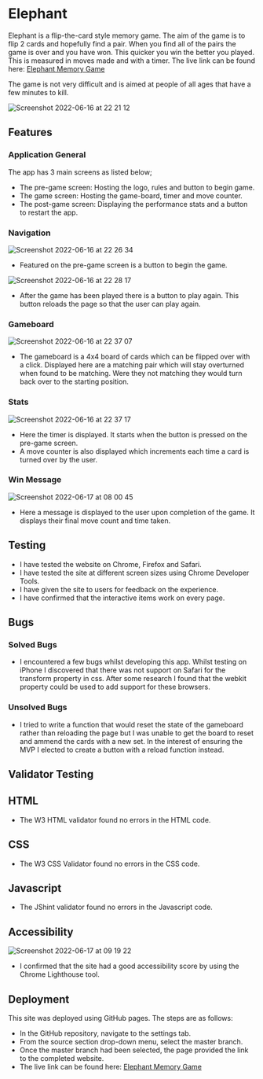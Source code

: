 # Elephant

Elephant is a flip-the-card style memory game. The aim of the game is to flip 2 cards and hopefully find a pair. When you find all of the pairs the game is over and you have won. This quicker you win the better you played. This is measured in moves made and with a timer. The live link can be found here: [Elephant Memory Game](https://martin-mcinerney.github.io/msp-2/)

The game is not very difficult and is aimed at people of all ages that have a few minutes to kill.

![Screenshot 2022-06-16 at 22 21 12](https://user-images.githubusercontent.com/98256205/174167483-edb413b4-3012-4853-835d-bbe8ceff3e00.png)

## Features

### Application General

The app has 3 main screens as listed below;

- The pre-game screen: Hosting the logo, rules and button to begin game.
- The game screen: Hosting the game-board, timer and move counter.
- The post-game screen: Displaying the performance stats and a button to restart the app.

### Navigation

![Screenshot 2022-06-16 at 22 26 34](https://user-images.githubusercontent.com/98256205/174168768-522ed7e4-992b-4067-8ec0-ad8438fad185.png)
- Featured on the pre-game screen is a button to begin the game.

![Screenshot 2022-06-16 at 22 28 17](https://user-images.githubusercontent.com/98256205/174169030-829b30fa-159e-46fa-ab0d-7ab2062c7f29.png)
- After the game has been played there is a button to play again. This button reloads the page so that the user can play again.

### Gameboard
![Screenshot 2022-06-16 at 22 37 07](https://user-images.githubusercontent.com/98256205/174170108-505a268a-d3ed-4a4c-81e3-9969cd2f444d.png)
- The gameboard is a 4x4 board of cards which can be flipped over with a click. Displayed here are a matching pair which will stay overturned when found to be matching. Were they not matching they would turn back over to the starting position.

### Stats
![Screenshot 2022-06-16 at 22 37 17](https://user-images.githubusercontent.com/98256205/174241420-c1ef5925-12b2-40f0-8993-cb696674d709.png)
- Here the timer is displayed. It starts when the button is pressed on the pre-game screen.
- A move counter is also displayed which increments each time a card is turned over by the user. 

### Win Message
![Screenshot 2022-06-17 at 08 00 45](https://user-images.githubusercontent.com/98256205/174243549-6301b23e-09b7-4167-a4c0-9b7f3e91912f.png)
- Here a message is displayed to the user upon completion of the game. It displays their final move count and time taken.

## Testing

- I have tested the website on Chrome, Firefox and Safari.
- I have tested the site at different screen sizes using Chrome Developer Tools.
- I have given the site to users for feedback on the experience.
- I have confirmed that the interactive items work on every page.

## Bugs
### Solved Bugs
- I encountered a few bugs whilst developing this app. Whilst testing on iPhone I discovered that there was not support on Safari for the transform property in css. After some research I found that the webkit property could be used to add support for these browsers.

### Unsolved Bugs
- I tried to write a function that would reset the state of the gameboard rather than reloading the page but I was unable to get the board to reset and ammend the cards with a new set. In the interest of ensuring the MVP I elected to create a button with a reload function instead. 

## Validator Testing
## HTML
- The W3 HTML validator found no errors in the HTML code.

## CSS
- The W3 CSS Validator found no errors in the CSS code.

## Javascript
- The JShint validator found no errors in the Javascript code.

## Accessibility
![Screenshot 2022-06-17 at 09 19 22](https://user-images.githubusercontent.com/98256205/174258839-d4bf4d30-3554-4a0a-8df1-0990f8815130.png)
- I confirmed that the site had a good accessibility score by using the Chrome Lighthouse tool.

## Deployment

This site was deployed using GitHub pages. The steps are as follows:
- In the GitHub repository, navigate to the settings tab.
- From the source section drop-down menu, select the master branch.
- Once the master branch had been selected, the page provided the link to the completed website.
- The live link can be found here: [Elephant Memory Game](https://martin-mcinerney.github.io/msp-2/)





